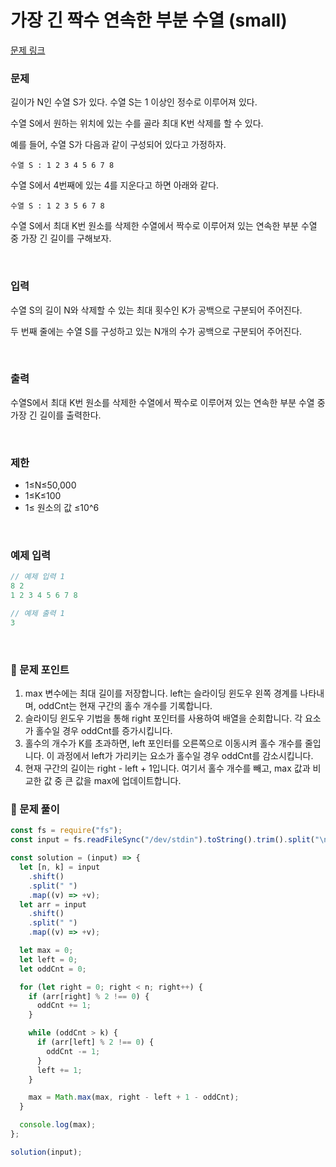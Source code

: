 # **가장 긴 짝수 연속한 부분 수열 (small)**

[문제 링크](https://www.acmicpc.net/problem/22857)

### 문제

길이가 N인 수열 S가 있다. 수열 S는 1 이상인 정수로 이루어져 있다.

수열 S에서 원하는 위치에 있는 수를 골라 최대 K번 삭제를 할 수 있다.

예를 들어, 수열 S가 다음과 같이 구성되어 있다고 가정하자.

```
수열 S : 1 2 3 4 5 6 7 8
```

수열 S에서 4번째에 있는 4를 지운다고 하면 아래와 같다.

```
수열 S : 1 2 3 5 6 7 8
```

수열 S에서 최대 K번 원소를 삭제한 수열에서 짝수로 이루어져 있는 연속한 부분 수열 중 가장 긴 길이를 구해보자.

<br/>

### 입력

수열 S의 길이 N와 삭제할 수 있는 최대 횟수인 K가 공백으로 구분되어 주어진다.

두 번째 줄에는 수열 S를 구성하고 있는 N개의 수가 공백으로 구분되어 주어진다.

<br/>

### 출력

수열S에서 최대 K번 원소를 삭제한 수열에서 짝수로 이루어져 있는 연속한 부분 수열 중 가장 긴 길이를 출력한다.

<br/>

### 제한

- 1≤N≤50,000
- 1≤K≤100
- 1≤ 원소의 값 ≤10^6

<br/>

### 예제 입력

```jsx
// 예제 입력 1
8 2
1 2 3 4 5 6 7 8

// 예제 출력 1
3
```

<br/>

### 📕 문제 포인트

1. max 변수에는 최대 길이를 저장합니다. left는 슬라이딩 윈도우 왼쪽 경계를 나타내며, oddCnt는 현재 구간의 홀수 개수를 기록합니다.
2. 슬라이딩 윈도우 기법을 통해 right 포인터를 사용하여 배열을 순회합니다. 각 요소가 홀수일 경우 oddCnt를 증가시킵니다.
3. 홀수의 개수가 K를 초과하면, left 포인터를 오른쪽으로 이동시켜 홀수 개수를 줄입니다. 이 과정에서 left가 가리키는 요소가 홀수일 경우 oddCnt를 감소시킵니다.
4. 현재 구간의 길이는 right - left + 1입니다. 여기서 홀수 개수를 빼고, max 값과 비교한 값 중 큰 값을 max에 업데이트합니다.

### 📝 문제 풀이

```js
const fs = require("fs");
const input = fs.readFileSync("/dev/stdin").toString().trim().split("\n");

const solution = (input) => {
  let [n, k] = input
    .shift()
    .split(" ")
    .map((v) => +v);
  let arr = input
    .shift()
    .split(" ")
    .map((v) => +v);

  let max = 0;
  let left = 0;
  let oddCnt = 0;

  for (let right = 0; right < n; right++) {
    if (arr[right] % 2 !== 0) {
      oddCnt += 1;
    }

    while (oddCnt > k) {
      if (arr[left] % 2 !== 0) {
        oddCnt -= 1;
      }
      left += 1;
    }

    max = Math.max(max, right - left + 1 - oddCnt);
  }

  console.log(max);
};

solution(input);
```
